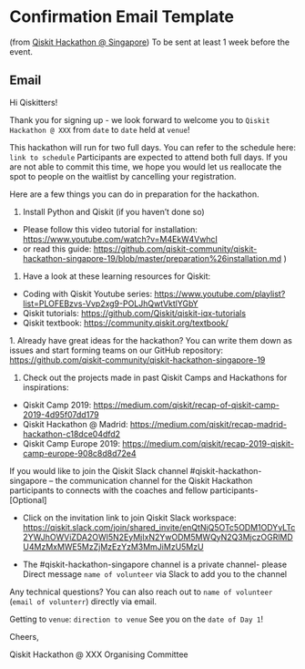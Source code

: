 # Confirmation Email Template
(from [Qiskit Hackathon @ Singapore](https://www.eventbrite.sg/e/qiskit-hackathon-singapore-registration-72911980697))
To be sent at least 1 week before the event.

## Email
Hi Qiskitters!

Thank you for signing up - we look forward to welcome you to `Qiskit Hackathon @ XXX` from `date` to `date` held at `venue`!

This hackathon will run for two full days. You can refer to the schedule here: `link to schedule`
Participants are expected to attend both full days. If you are not able to commit this time, we hope you would let us reallocate the spot to people on the waitlist by cancelling your registration.

Here are a few things you can do in preparation for the hackathon.

1. Install Python and Qiskit (if you haven’t done so)
  - Please follow this video tutorial for installation: https://www.youtube.com/watch?v=M4EkW4VwhcI
  - or read this guide: https://github.com/qiskit-community/qiskit-hackathon-singapore-19/blob/master/preparation%26installation.md )

1. Have a look at these learning resources for Qiskit:
  - Coding with Qiskit Youtube series: https://www.youtube.com/playlist?list=PLOFEBzvs-Vvp2xg9-POLJhQwtVktlYGbY
  - Qiskit tutorials: https://github.com/Qiskit/qiskit-iqx-tutorials
  - Qiskit textbook: https://community.qiskit.org/textbook/

1. Already have great ideas for the hackathon? You can write them down as issues and start forming teams on our GitHub repository: https://github.com/qiskit-community/qiskit-hackathon-singapore-19

1. Check out the projects made in past Qiskit Camps and Hackathons for inspirations:
  - Qiskit Camp 2019: https://medium.com/qiskit/recap-of-qiskit-camp-2019-4d95f07dd179
  - Qiskit Hackathon @ Madrid: https://medium.com/qiskit/recap-madrid-hackathon-c18dce04dfd2
  - Qiskit Camp Europe 2019: https://medium.com/qiskit/recap-2019-qiskit-camp-europe-908c8d8d72e4

If you would like to join the Qiskit Slack channel #qiskit-hackathon-singapore – the communication channel for the Qiskit Hackathon participants to connects with the coaches and fellow participants- [Optional]

- Click on the invitation link to join Qiskit Slack workspace: https://qiskit.slack.com/join/shared_invite/enQtNjQ5OTc5ODM1ODYyLTc2YWJhOWViZDA2OWI5N2EyMjIxN2YwODM5MWQyN2Q3MjczOGRlMDU4MzMxMWE5MzZjMzEzYzM3MmJiMzU5MzU

- The #qiskit-hackathon-singapore channel is a private channel- please Direct message `name of volunteer` via Slack to add you to the channel

Any technical questions? You can also reach out to `name of volunteer` (`email of volunterr`) directly via email.

Getting to `venue`: `direction to venue`
See you on the `date of Day 1`!

Cheers,

Qiskit Hackathon @ XXX Organising Committee
